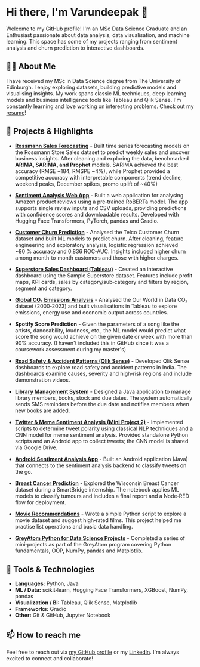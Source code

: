 # Hi there, I'm Varundeepak 👋

Welcome to my GitHub profile! I'm an MSc Data Science Graduate and an Enthusiast passionate about data analysis, data visualisation, and machine learning. This space has some of my projects ranging from sentiment analysis and churn prediction to interactive dashboards.

## 👨‍💻 About Me
I have received my MSc in Data Science degree from The University of Edinburgh. I enjoy exploring datasets, building predictive models and visualising insights. My work spans classic ML techniques, deep learning models and business intelligence tools like Tableau and Qlik Sense. I'm constantly learning and love working on interesting problems. Check out my [resume](https://github.com/Varundeepak/Varundeepak/blob/main/VarundeepakIndiaResume.pdf)!

## 🚀 Projects & Highlights
- [**Rossmann Sales Forecasting**](https://github.com/Varundeepak/time-series-rossman) - Built time series forecasting models on the Rossmann Store Sales dataset to predict weekly sales and uncover business insights. After cleaning and exploring the data, benchmarked **ARIMA, SARIMA, and Prophet** models. SARIMA achieved the best accuracy (RMSE ~184, RMSPE ~4%), while Prophet provided a competitive accuracy with interpretable components (trend decline, weekend peaks, December spikes, promo uplift of ~40%)

- [**Sentiment Analysis Web App**](https://github.com/Varundeepak/huggingface-amazon-review-sentiment-analysis) - Built a web application for analysing Amazon product reviews using a pre‑trained RoBERTa model. The app supports single review inputs and CSV uploads, providing predictions with confidence scores and downloadable results. Developed with Hugging Face Transformers, PyTorch, pandas and Gradio.

- [**Customer Churn Prediction**](https://github.com/Varundeepak/Churn-Prediction-ML) - Analysed the Telco Customer Churn dataset and built ML models to predict churn. After cleaning, feature engineering and exploratory analysis, logistic regression achieved ~80 % accuracy and 0.836 ROC‑AUC. Insights included higher churn among month‑to‑month customers and those with higher charges.

- [**Superstore Sales Dashboard (Tableau)**](https://github.com/Varundeepak/Sample-SuperStore-DataSet-Tableau) - Created an interactive dashboard using the Sample Superstore dataset. Features include profit maps, KPI cards, sales by category/sub‑category and filters by region, segment and category.

- [**Global CO₂ Emissions Analysis**](https://github.com/Varundeepak/Global-CO2-Emissions-Tableau) - Analysed the Our World in Data CO₂ dataset (2000‑2023) and built visualisations in Tableau to explore emissions, energy use and economic output across countries.

- **Spotify Score Prediction** - Given the parameters of a song like the artists, danceability, loudness, etc., the ML model would predict what score the song would achieve on the given date or week with more than 90% accuracy. (I haven't included this in GitHub since it was a coursework assessment during my master's)

- [**Road Safety & Accident Patterns (Qlik Sense)**](https://github.com/Varundeepak/Qlik-VIP-Road-Safety-and-Accident-Patterns) - Developed Qlik Sense dashboards to explore road safety and accident patterns in India. The dashboards examine causes, severity and high‑risk regions and include demonstration videos.

- [**Library Management System**](https://github.com/Varundeepak/Mini-Project-1) - Designed a Java application to manage library members, books, stock and due dates. The system automatically sends SMS reminders before the due date and notifies members when new books are added.

- [**Twitter & Meme Sentiment Analysis (Mini Project 2)**](https://github.com/Varundeepak/Mini-Project-2-Twitter-Sentiment-Analysis) - Implemented scripts to determine tweet polarity using classical NLP techniques and a CNN model for meme sentiment analysis. Provided standalone Python scripts and an Android app to collect tweets; the CNN model is shared via Google Drive.

- [**Android Sentiment Analysis App**](https://github.com/Varundeepak/TwitterSentimentAnalysisAndroidApplication) - Built an Android application (Java) that connects to the sentiment analysis backend to classify tweets on the go.

- [**Breast Cancer Prediction**](https://github.com/Varundeepak/Breast-Cancer-Prediction---SmartBridge-Summer-Intern-Project) - Explored the Wisconsin Breast Cancer dataset during a SmartBridge internship. The notebook applies ML models to classify tumours and includes a final report and a Node‑RED flow for deployment.

- [**Movie Recommendations**](https://github.com/Varundeepak/analyzing-movie-dataset) - Wrote a simple Python script to explore a movie dataset and suggest high‑rated films. This project helped me practise list operations and basic data handling.

- [**GreyAtom Python for Data Science Projects**](https://github.com/Varundeepak/greyatom-python-for-data-science) - Completed a series of mini‑projects as part of the GreyAtom program covering Python fundamentals, OOP, NumPy, pandas and Matplotlib.

## 🧰 Tools & Technologies
- **Languages:** Python, Java
- **ML / Data:** scikit‑learn, Hugging Face Transformers, XGBoost, NumPy, pandas
- **Visualization / BI:** Tableau, Qlik Sense, Matplotlib
- **Frameworks:** Gradio
- **Other:** Git & GitHub, Jupyter Notebook

## 📫 How to reach me
Feel free to reach out via [my GitHub profile](https://github.com/Varundeepak) or my [LinkedIn](https://www.linkedin.com/in/varundeepak-babu-ananthi-82606a172/). I'm always excited to connect and collaborate!
